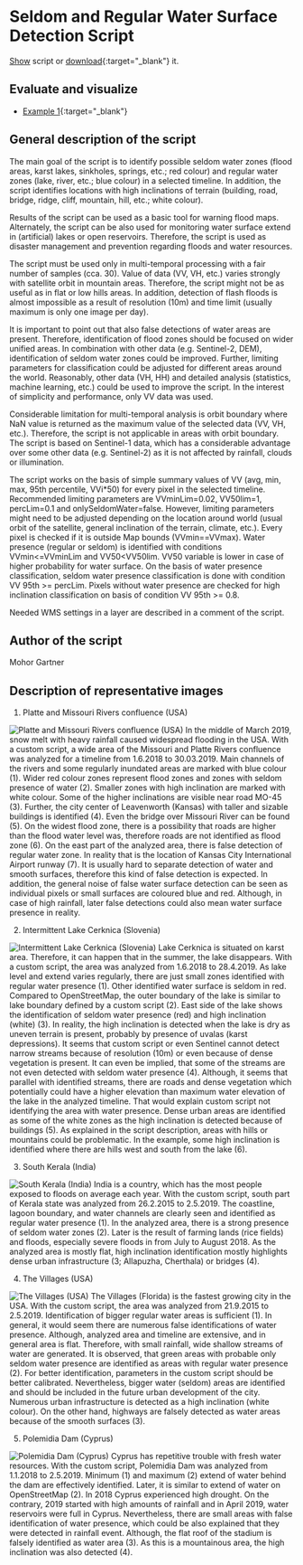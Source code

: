 # Seldom and Regular Water Surface Detection Script

<a href="#" id='togglescript'>Show</a> script or [download](script.js){:target="_blank"} it.
<div id='script_view' style="display:none">
{% highlight javascript %}
{% include_relative script.js %}
{% endhighlight %}
</div>

## Evaluate and visualize
- [Example 1](https://sentinel-hub.github.io/custom-scripts/sentinel-1/seldom_and_regular_water_surface_detection/example1.html){:target="_blank"}

## General description of the script

The main goal of the script is to identify possible seldom water zones (flood areas, karst lakes, sinkholes, springs, etc.; red colour) and regular water zones (lake, river, etc.; blue colour) in a selected timeline. In addition, the script identifies locations with high inclinations of terrain (building, road, bridge, ridge, cliff, mountain, hill, etc.; white colour).

Results of the script can be used as a basic tool for warning flood maps. Alternately, the script can be also used for monitoring water surface extend in (artificial) lakes or open reservoirs. Therefore, the script is used as disaster management and prevention regarding floods and water resources. 

The script must be used only in multi-temporal processing with a fair number of samples (cca. 30). Value of data (VV, VH, etc.) varies strongly with satellite orbit in mountain areas. Therefore, the script might not be as useful as in flat or low hills areas. In addition, detection of flash floods is almost impossible as a result of resolution (10m) and time limit (usually maximum is only one image per day).

It is important to point out that also false detections of water areas are present. Therefore, identification of flood zones should be focused on wider unified areas. In combination with other data (e.g. Sentinel-2, DEM), identification of seldom water zones could be improved. Further, limiting parameters for classification could be adjusted for different areas around the world. Reasonably, other data (VH, HH) and detailed analysis (statistics, machine learning, etc.) could be used to improve the script. In the interest of simplicity and performance, only VV data was used.

Considerable limitation for multi-temporal analysis is orbit boundary where NaN value is returned as the maximum value of the selected data (VV, VH, etc.). Therefore, the script is not applicable in areas with orbit boundary. The script is based on Sentinel-1 data, which has a considerable advantage over some other data (e.g. Sentinel-2) as it is not affected by rainfall, clouds or illumination.

The script works on the basis of simple summary values of VV (avg, min, max, 95th percentile, VVi*50) for every pixel in the selected timeline. Recommended limiting parameters are VVminLim=0.02, VV50lim=1, percLim=0.1 and onlySeldomWater=false. However, limiting parameters might need to be adjusted depending on the location around world (usual orbit of the satellite, general inclination of the terrain, climate, etc.). Every pixel is checked if it is outside Map bounds (VVmin==VVmax). Water presence (regular or seldom) is identified with conditions VVmin<=VVminLim and VV50<VV50lim. VV50 variable is lower in case of higher probability for water surface. On the basis of water presence classification, seldom water presence classification is done with condition VV 95th >= percLim. Pixels without water presence are checked for high inclination classification on basis of condition VV 95th >= 0.8.

Needed WMS settings in a layer are described in a comment of the script.

## Author of the script

Mohor Gartner

## Description of representative images

1. Platte and Missouri Rivers confluence (USA)

![Platte and Missouri Rivers confluence (USA)](fig/01_Missouri+Platte_MT-2018-06-01_2019-03-30.PNG)
In the middle of March 2019, snow melt with heavy rainfall caused widespread flooding in the USA. With a custom script, a wide area of the Missouri and Platte Rivers confluence was analyzed for a timeline from 1.6.2018 to 30.03.2019. Main channels of the rivers and some regularly inundated areas are marked with blue colour (1). Wider red colour zones represent flood zones and zones with seldom presence of water (2). Smaller zones with high inclination are marked with white colour. Some of the higher inclinations are visible near road MO-45 (3). Further, the city center of Leavenworth (Kansas) with taller and sizable buildings is identified (4). Even the bridge over Missouri River can be found (5). On the widest flood zone, there is a possibility that roads are higher than the flood water level was, therefore roads are not identified as flood zone (6). On the east part of the analyzed area, there is false detection of regular water zone. In reality that is the location of Kansas City International Airport runway (7). It is usually hard to separate detection of water and smooth surfaces, therefore this kind of false detection is expected. In addition, the general noise of false water surface detection can be seen as individual pixels or small surfaces are coloured blue and red. Although, in case of high rainfall, later false detections could also mean water surface presence in reality.

2. Intermittent Lake Cerknica (Slovenia)

![Intermittent Lake Cerknica (Slovenia)](fig/02_Cerknica_MT-2018-06-01_2019-04-28.PNG)
Lake Cerknica is situated on karst area. Therefore, it can happen that in the summer, the lake disappears. With a custom script, the area was analyzed from 1.6.2018 to 28.4.2019. As lake level and extend varies regularly, there are just small zones identified with regular water presence (1). Other identified water surface is seldom in red. Compared to OpenStreetMap, the outer boundary of the lake is similar to lake boundary defined by a custom script (2). East side of the lake shows the identification of seldom water presence (red) and high inclination (white) (3). In reality, the high inclination is detected when the lake is dry as uneven terrain is present, probably by presence of uvalas (karst depressions). It seems that custom script or even Sentinel cannot detect narrow streams because of resolution (10m) or even because of dense vegetation is present. It can even be implied, that some of the streams are not even detected with seldom water presence (4). Although, it seems that parallel with identified streams, there are roads and dense vegetation which potentially could have a higher elevation than maximum water elevation of the lake in the analyzed timeline. That would explain custom script not identifying the area with water presence. Dense urban areas are identified as some of the white zones as the high inclination is detected because of buildings (5). As explained in the script description, areas with hills or mountains could be problematic. In the example, some high inclination is identified where there are hills west and south from the lake (6).

3. South Kerala (India)

![South Kerala (India)](fig/03_Kerala_MT-2015-02-26_2019-05-02.PNG)
India is a country, which has the most people exposed to floods on average each year. With the custom script, south part of Kerala state was analyzed from 26.2.2015 to 2.5.2019. The coastline, lagoon boundary, and water channels are clearly seen and identified as regular water presence (1). In the analyzed area, there is a strong presence of seldom water zones (2). Later is the result of farming lands (rice fields) and floods, especially severe floods in from July to August 2018. As the analyzed area is mostly flat, high inclination identification mostly highlights dense urban infrastructure (3; Allapuzha, Cherthala) or bridges (4). 

4. The Villages (USA)

![The Villages (USA)](fig/04_TheVillages_MT-2015-09-21_2019-05-02.PNG)
The Villages (Florida) is the fastest growing city in the USA. With the custom script, the area was analyzed from 21.9.2015 to 2.5.2019.  Identification of bigger regular water areas is sufficient (1). In general, it would seem there are numerous false identifications of water presence. Although, analyzed area and timeline are extensive, and in general area is flat. Therefore, with small rainfall, wide shallow streams of water are generated. It is observed, that green areas with probable only seldom water presence are identified as areas with regular water presence (2). For better identification, parameters in the custom script should be better calibrated. Nevertheless, bigger water (seldom) areas are identified and should be included in the future urban development of the city. Numerous urban infrastructure is detected as a high inclination (white colour). On the other hand, highways are falsely detected as water areas because of the smooth surfaces (3).

5. Polemidia Dam (Cyprus)

![Polemidia Dam (Cyprus)](fig/05_PolemidiaDam_MT-2018-01-01_2019-05-02.PNG)
Cyprus has repetitive trouble with fresh water resources. With the custom script, Polemidia Dam was analyzed from 1.1.2018 to 2.5.2019. Minimum (1) and maximum (2) extend of water behind the dam are effectively identified. Later, it is similar to extend of water on OpenStreetMap (2). In 2018 Cyprus experienced high drought. On the contrary, 2019 started with high amounts of rainfall and in April 2019, water reservoirs were full in Cyprus. Nevertheless, there are small areas with false identification of water presence, which could be also explained that they were detected in rainfall event. Although, the flat roof of the stadium is falsely identified as water area (3). As this is a mountainous area, the high inclination was also detected (4).
